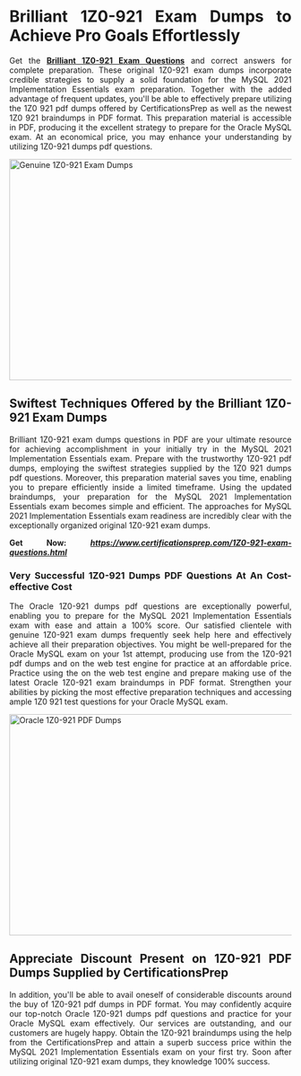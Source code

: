 <h1 style="text-align: justify;"><strong>Brilliant 1Z0-921 Exam Dumps to Achieve Pro Goals Effortlessly</strong></h1>
<p style="text-align: justify;">Get the <a href="https://www.certificationsprep.com/1Z0-921-exam-questions.html"><strong>Brilliant 1Z0-921 Exam Questions</strong></a> and correct answers for complete preparation. These original 1Z0-921 exam dumps incorporate credible strategies to supply a solid foundation for the MySQL 2021 Implementation Essentials exam preparation. Together with the added advantage of frequent updates, you'll be able to effectively prepare utilizing the 1Z0 921 pdf dumps offered by CertificationsPrep as well as the newest 1Z0 921 braindumps in PDF format. This preparation material is accessible in PDF, producing it the excellent strategy to prepare for the Oracle MySQL exam. At an economical price, you may enhance your understanding by utilizing 1Z0-921 dumps pdf questions.</p>
<p style="text-align: justify;"><img src="https://i.imgur.com/XTkKqDV.png" alt="Genuine 1Z0-921 Exam Dumps" width="700" height="394" /></p>
<h2 style="text-align: justify;"><strong>Swiftest Techniques Offered by the Brilliant 1Z0-921 Exam Dumps</strong></h2>
<p style="text-align: justify;">Brilliant 1Z0-921 exam dumps questions in PDF are your ultimate resource for achieving accomplishment in your initially try in the MySQL 2021 Implementation Essentials exam. Prepare with the trustworthy 1Z0-921 pdf dumps, employing the swiftest strategies supplied by the 1Z0 921 dumps pdf questions. Moreover, this preparation material saves you time, enabling you to prepare efficiently inside a limited timeframe. Using the updated braindumps, your preparation for the MySQL 2021 Implementation Essentials exam becomes simple and efficient. The approaches for MySQL 2021 Implementation Essentials exam readiness are incredibly clear with the exceptionally organized original 1Z0-921 exam dumps.</p>
<p style="text-align: justify;"><strong>Get Now:</strong>&nbsp;<strong><a href="https://www.certificationsprep.com/1Z0-921-exam-questions.html"><em>https://www.certificationsprep.com/1Z0-921-exam-questions.html</em></a></strong></p>
<h3 style="text-align: justify;"><strong>Very Successful 1Z0-921 Dumps PDF Questions At An Cost-effective Cost</strong></h3>
<p style="text-align: justify;">The Oracle 1Z0-921 dumps pdf questions are exceptionally powerful, enabling you to prepare for the MySQL 2021 Implementation Essentials exam with ease and attain a 100% score. Our satisfied clientele with genuine 1Z0-921 exam dumps frequently seek help here and effectively achieve all their preparation objectives. You might be well-prepared for the Oracle MySQL exam on your 1st attempt, producing use from the 1Z0-921 pdf dumps and on the web test engine for practice at an affordable price. Practice using the on the web test engine and prepare making use of the latest Oracle 1Z0-921 exam braindumps in PDF format. Strengthen your abilities by picking the most effective preparation techniques and accessing ample 1Z0 921 test questions for your Oracle MySQL exam.</p>
<p style="text-align: justify;"><a href="https://www.certificationsprep.com/1Z0-921-exam-questions.html"><img src="https://i.imgur.com/DQYUJ45.png" alt="Oracle 1Z0-921 PDF Dumps" width="700" height="394" /></a></p>
<h2 style="text-align: justify;"><strong>Appreciate Discount Present on 1Z0-921 PDF Dumps Supplied by CertificationsPrep</strong></h2>
<p style="text-align: justify;">In addition, you'll be able to avail oneself of considerable discounts around the buy of 1Z0-921 pdf dumps in PDF format. You may confidently acquire our top-notch Oracle 1Z0-921 dumps pdf questions and practice for your Oracle MySQL exam effectively. Our services are outstanding, and our customers are hugely happy. Obtain the 1Z0-921 braindumps using the help from the CertificationsPrep and attain a superb success price within the MySQL 2021 Implementation Essentials exam on your first try. Soon after utilizing original 1Z0-921 exam dumps, they knowledge 100% success.</p>

